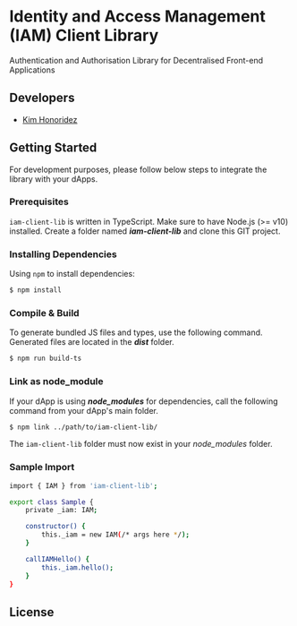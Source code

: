 # Identity and Access Management (IAM) Client Library
Authentication and Authorisation Library for Decentralised Front-end Applications

## Developers
 - [Kim Honoridez](https://github.com/kim-energyweb>)

## Getting Started
For development purposes, please follow below steps to integrate the library with your dApps.

### Prerequisites
`iam-client-lib` is written in TypeScript. Make sure to have Node.js (>= v10) installed.
Create a folder named ***iam-client-lib*** and clone this GIT project.

### Installing Dependencies
Using `npm` to install dependencies:
```sh
$ npm install
```

### Compile & Build
To generate bundled JS files and types, use the following command. Generated files are located in the ***dist*** folder.
```sh
$ npm run build-ts
```

### Link as node_module
If your dApp is using ***node_modules*** for dependencies, call the following command from your dApp's main folder.
```sh
$ npm link ../path/to/iam-client-lib/
```

The `iam-client-lib` folder must now exist in your *node_modules* folder.

### Sample Import 
```sh
import { IAM } from 'iam-client-lib';

export class Sample {
    private _iam: IAM;

    constructor() {
        this._iam = new IAM(/* args here */);
    }

    callIAMHello() {
        this._iam.hello();
    }
}
```



## License
